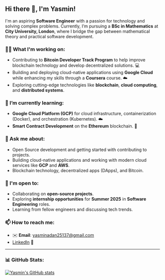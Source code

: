 ## Hi there 👋, I'm Yasmin!

I'm an aspiring **Software Engineer** with a passion for technology and solving complex problems. Currently, I’m pursuing a **BSc in Mathematics** at **City University, London**, where I bridge the gap between mathematical theory and practical software development.

### 👩‍💻 What I'm working on:
- Contributing to **Bitcoin Developer Track Program** to help improve blockchain technology and develop decentralized solutions. 💻
- Building and deploying cloud-native applications using **Google Cloud** while enhancing my skills through a **Coursera** course. ☁️
- Exploring cutting-edge technologies like **blockchain**, **cloud computing**, and **distributed systems**.

### 🌱 I’m currently learning:
- **Google Cloud Platform (GCP)** for cloud infrastructure, containerization (Docker), and orchestration (Kubernetes). ☁️
- **Smart Contract Development** on the **Ethereum** blockchain. 🔗

### 💬 Ask me about:
- Open Source development and getting started with contributing to projects.
- Building cloud-native applications and working with modern cloud services like **GCP** and **AWS**.
- Blockchain technology, decentralized apps (DApps), and Bitcoin.

### 🤝 I'm open to:
- Collaborating on **open-source projects**.
- Exploring **internship opportunities** for **Summer 2025** in **Software Engineering** roles.
- Learning from fellow engineers and discussing tech trends.

### 📫 How to reach me:
- ✉️ **Email**: [yasminadan25137@gmail.com](mailto:yasminadan25137@gmail.com)
- [LinkedIn](https://www.linkedin.com/in/yasminadan01/) 🔗

---

### 📊 GitHub Stats:
[![Yasmin's GitHub stats](https://github-readme-stats.vercel.app/api?username=yasminadan25137&show_icons=true&theme=radical)](https://github.com/yasminadan25137/github-readme-stats)
